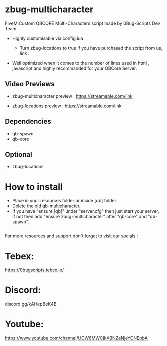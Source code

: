 # zbug-multicharacter 
FiveM Custom QBCORE Multi-Characters script made by 0Bug-Scripts Dev Team.

- Highly customisable via config.lua
  - Turn zbug-locations to true if you have purchased the script from us, link : 

- Well optimized when it comes to the number of lines used in html , javascript and highly recommanded for your QBCore Server.


## Video Previews
- zbug-multicharacter preview : https://streamable.com/link

- zbug-locations preview : https://streamable.com/link

## Dependencies
- qb-spawn 
- qb-core

## Optional
- zbug-locations 

# How to install
- Place in your resources folder or inside [qb] folder.
- Delete the old qb-multicharacter.
- If you have "ensure [qb]" under "server.cfg" then just start your server, if not then add "ensure zbug-multicharacter" after "qb-core" and "qb-spawn".
```

```
For more resources and support don't forget to visit our socials : 

# Tebex: 
https://0bugscripts.tebex.io/

# Discord: 
discord.gg/kAHepBeK4B

# Youtube:
https://www.youtube.com/channel/UCW6MWCjkXBNZeNjeYCNEpbA
```
